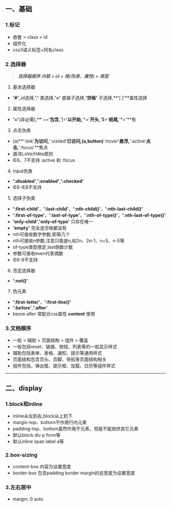 ## 一、基础
### 1.标记
*  嵌套 > class > id
*  组件化
*  css3语义标签+同名class

### 2.选择器
> ***选择器顺序 内联 > id > 类(伪类、属性) > 类型***

1.  基本选择器
 * **\'#'**_id选择,**'.'** 类选择,**'>'** 直接子选择,**'空格'** 子选择,**'\[ \]'**属性选择
2. 属性选择器
 * **'='**(非必需),**'~='**包含,**'|='**以开始,**'^='**开头,**'$='**结尾,**'\*='**有
3. 点击伪类  
 * (a)**':link'**为访问,**':visited'**已访问,(a,button)**':hover'**悬浮,**':active'**点击,**':focus'**焦点
 * 遁寻LoVe/HAte原则
 * IE6、7不支持 :active 和 :focus
4. input伪类
 * **':disabled'**,**':enabled'**,**':checked'**
 * IE6-IE8不支持
5. 选择子伪类
 * **':first-child'**，**':last-child'**，**':nth-child()'**，**':nth-last-child()'**
 * **':first-of-type'**，**':last-of-type'**，**':nth-of-type()'**，**':nth-last-of-type()'**
 * **'only-child'**,**'only-of-type'** 只存在唯一
 * **'empty'** 完全连空格都没有
 * nth可接收数字参数,即第几个
 * nth可接收n参数,注意只能是n,如2n、2n-1、n+5、n-5等
 * of-type类型限定,last倒数计数
 * 参数可接收even代表偶数
 * IE6-8不支持
6. 否定选择器
 * **':not()'**
7. 伪元素
 * **':first-letter'**，**':first-line()'**
 * **':before'**,**':after'**
 * beore after 常配合css属性 **content** 使用

### 3.文档顺序
* 一般 > 辅助 > 页面结构 > 组件 > 覆盖
* 一般包括reset、链接、按钮、列表等的一般显示样式
* 辅助包括表单、表格、通知、提示等通用样式
* 页面结构包含页头、页脚、导航等页面结构相关
* 组件包括，弹出框、提示框、加载、日历等组件样式
- - -
## 二、display
### 1.block和inline
 * inline从左到右,block从上到下
 * margin-top、bottom不作用行内元素
 * padding-top、bottom虽然作用于元素，但是不能排挤其它元素
 * 默认block div p form等
 * 默认inline span label a等

### 2.box-sizing
 * content-box 内容为设置宽度
 * border-box 包含padding border margin的总宽度为设置宽度

### 3.左右居中
 * margin: 0 auto
